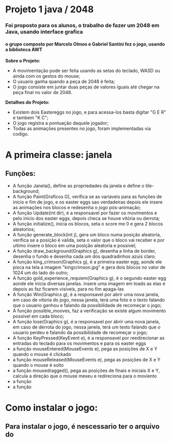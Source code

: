 # Projeto 1 java / 2048

### Foi proposto para os alunos, o trabalho de fazer um 2048 em Java, usando interface grafica

#### o grupo composto por Marcelo Olmos e Gabriel Santini fez o jogo, usando a biblioteca AWT

**Sobre o Projeto:**
- A movimentação pode ser feita usando as setas do teclado, WASD ou ainda com os gestos do mouse; 
- O usuario ganha quando a peça de 2048 é feita;
- O jogo consiste em juntar duas peças de valores iguais até chegar na peça final no valor de 2048.


**Detalhes do Projeto:**
- Existem dois Eastereggs no jogo, e para acessa-los basta digitar "G E R" e tambem "K C"; 
- O jogo registra a pontuação daquele jogador;
- Todas as animações presentes no jogo, foram implementadas via codigo.


# A primeira classe: janela
## Funções:
<ul>
  <li>A função Janela(), define as propriedades da janela e define o tile-background;</li>
  <li>A função Paint(Graficos G), verifica se as variaveis para as funções de inicio e fim de jogo,
  e os easter eggs sao verdadeiras depois ele insere as animações nos blocos e redesenha o jogo pós-animação;</li>
  <li>A função Update(int dir), é a responsavel por fazer os movimentos e pelo inicio dos easter eggs,
   depois checa se houve vitória ou derrota;</li>
  <li>A função initialize(), inicia os blocos, seta o score me 0 e gera 2 blocos aleatorios;</li>
  <li>A função generate_block(int j), gera um bloco numa posição aleatoria, verifica se a posição é valida, 
  seta o valor que o bloco vai receber e por ultimo insere o bloco em uma posição aleatoria e possivel;</li>
  <li>A função draw_background(Graphics g), desenha a linha de border, desenha o fundo e desenha cada um dos quadradinhos azuis claro;</li>
  <li>A função king_crimson(Graphics g), é a primeira easter egg, aonde ele pisca na tela a imagem "kingcrimson.jpg" e gera dois blocos no valor de 1024 um do lado do outro;</li>
  <li>A função gold_experience_requiem(Graphics g), é o segundo easter egg aonde ele inicia diversas janelas. insere uma imagem em toads as elas e depois as faz ficarem visiveis, para no fim apaga-las
  </li>
  <li>A função Win(Graphics g), é a responsavel por abrir uma nova janela, em caso de vitoria do jogo, nessa janela, terá uma foto e o texto falando que o usuario ganhou e falando da possibilidade de recomeçar o jogo; 
  </li>
  <li>A função possible_mooves, faz a verificação se existe algum movimento possivel em cada bloco;</li>
  <li>A função lose(Graphics g), é a responsavel por abrir uma nova janela, em caso de derrota do jogo, nessa janela, terá um texto falando que o usuario perdeu e falando da possibilidade de recomeçar o jogo; </li>
  <li>A função KeyPressed(KeyEvent e), é a responsavel por reedirecionar as entradas do teclado para os movimentos e para os easter eggs</li>
  <li>a função mouseEntered(MouseEvents e), pega as posições de X e Y quando o mouse é clickado</li>
  <li>a função mouseReleased(MouseEvents e), pega as posições de X e Y quando o mouse é solto</li>
  <li>a função mousedragged(), pega as posições de finais e iniciais X e Y, calcula a direção que o mouse mexeu e redireciona para o moviento</li>
  
  <li>a função </li>
  
  <li>a função </li>
  
  
</ul>

# Como instalar o jogo:
## Para instalar o jogo, é nescessario ter o arquivo do 
